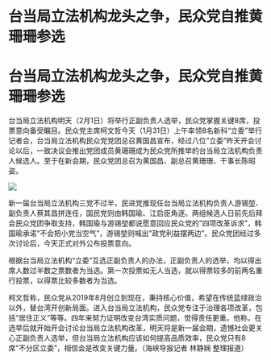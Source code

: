 # 台当局立法机构龙头之争，民众党自推黄珊珊参选

# 台当局立法机构龙头之争，民众党自推黄珊珊参选

台当局立法机构明天（2月1日）将举行正副负责人选举，民众党掌握关键8席，投票意向备受瞩目。民众党主席柯文哲今天（1月31日）上午率领8名新科“立委”举行记者会，台当局立法机构民众党党团总召黄国昌宣布，经过八位“立委”昨天开会讨论以后，一致决议会推出党团成员黄珊珊成为民众党所推举的台当局立法机构负责人候选人。至于在新会期，民众党团总召为黄国昌、副总召黄珊珊、干事长陈昭姿。

![](https://inews.gtimg.com/om_bt/OgiZOwdfPGh3ZNtjta5iF8B2BOFktHZJOs_ocQV14_DMcAA/1000)

新一届台当局立法机构三党不过半，民进党推现任台当局立法机构负责人游锡堃、副负责人蔡其昌拼连任，国民党则由韩国瑜、江启臣角逐。两组候选人日前先后拜会民众党团争取支持，韩国瑜与游锡堃都说愿意回应民众党的“四项改革诉求”，韩国瑜承诺“不会把小党当空气”，游锡堃则喊出“政党利益摆两边”。民众党团经过多次讨论后，今天正式对外公布投票意向。

根据台当局立法机构“立委”互选正副负责人的办法，正副负责人的选举，均以得出席人数过半数之票数者为当选。第一次投票如无人当选，就以得票较多的前两名重行投票，以得票比较多数者为当选。

柯文哲称，民众党从2019年8月创立到现在，秉持核心价值，希望在传统蓝绿政治以外，替台湾开创新局面。进入台当局立法机构，民众党专注于治理各项改革，包括“居住正义”等等。四年来努力证明改变台湾实质问题，觉得责任更重。他称，在选举后就开始开会讨论台当局立法机构改革，明天将是新一届会期，遗憾社会更关心正副负责人选举，但台当局立法机构应该如何提高品质效率，民众党只有8席“不分区立委”，相信会是改变关键力量。（海峡导报记者
林静娴 整理报道）

